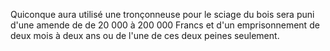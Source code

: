Quiconque aura utilisé une tronçonneuse pour le sciage
du bois sera puni d'une amende de de 20 000 à 200 000 Francs et d'un
emprisonnement de deux mois à deux ans ou de l'une de ces deux peines
seulement.